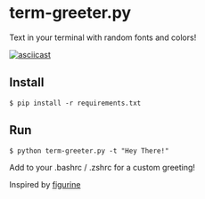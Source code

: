 # term-greeter.py
Text in your terminal with random fonts and colors!

[![asciicast](https://asciinema.org/a/sXhSOLntBSt7bw5ldBA7Y1PB7.png)](https://asciinema.org/a/sXhSOLntBSt7bw5ldBA7Y1PB7)

## Install
```
$ pip install -r requirements.txt
```

## Run
```
$ python term-greeter.py -t "Hey There!"
```

Add to your .bashrc / .zshrc for a custom greeting!

Inspired by [figurine](https://github.com/arsham/figurine)